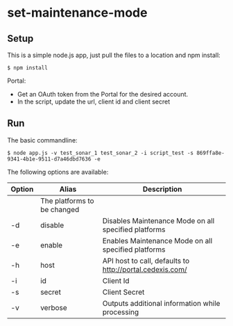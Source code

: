 # set-maintenance-mode

## Setup

This is a simple node.js app, just pull the files to a location and npm install:

```
$ npm install
```

Portal:
* Get an OAuth token from the Portal for the desired account.
* In the script, update the url, client id and client secret

## Run

The basic commandline:

```
$ node app.js -v test_sonar_1 test_sonar_2 -i script_test -s 869ffa8e-9341-4b1e-9511-d7a46dbd7636 -e 
```

The following options are available:

Option | Alias | Description
-------|-------|------------
 | | The platforms to be changed
-d | disable | Disables Maintenance Mode on all specified platforms
-e | enable | Enables Maintenance Mode on all specified platforms
-h | host | API host to call, defaults to http://portal.cedexis.com/
-i | id | Client Id
-s | secret | Client Secret
-v | verbose | Outputs additional information while processing